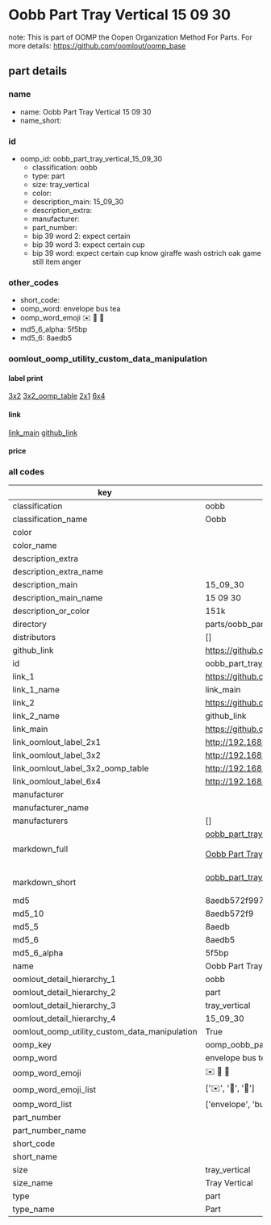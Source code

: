 # Oobb Part Tray Vertical 15 09 30  

note: This is part of OOMP the Oopen Organization Method For Parts. For more details: https://github.com/oomlout/oomp_base

##  part details





### name
* name: Oobb Part Tray Vertical 15 09 30
* name_short: 
### id
* oomp_id: oobb_part_tray_vertical_15_09_30
  * classification: oobb
  * type: part
  * size: tray_vertical
  * color: 
  * description_main: 15_09_30
  * description_extra: 
  * manufacturer: 
  * part_number: 
  * bip 39 word 2: expect certain
  * bip 39 word 3: expect certain cup
  * bip 39 word: expect certain cup know giraffe wash ostrich oak game still item anger

### other_codes
* short_code: 
* oomp_word: envelope bus tea
* oomp_word_emoji :envelope: :bus: :tea:
* md5_6_alpha: 5f5bp
* md5_6: 8aedb5






### oomlout_oomp_utility_custom_data_manipulation
#### label print
[3x2](http://192.168.1.245:1112/?label=oomp%205f5bp)
[3x2_oomp_table](http://192.168.1.107:1112/?label=oomp%205f5bp)
[2x1](http://192.168.1.242:1112/?label=oomp%205f5bp)
[6x4](http://192.168.1.55:1112/?label=oomp%205f5bp)    

#### link

[link_main](https://github.com/oomlout/oomlout_oomp_current_version_messy/tree/main/parts/oobb_part_tray_vertical_15_09_30) [github_link](https://github.com/oomlout/oomlout_oomp_part_src/tree/main/parts/oobb_part_tray_vertical_15_09_30)                             

#### price







### all codes 
| key | value |  
| --- | --- |  
| classification | oobb |  
| classification_name | Oobb |  
| color |  |  
| color_name |  |  
| description_extra |  |  
| description_extra_name |  |  
| description_main | 15_09_30 |  
| description_main_name | 15 09 30 |  
| description_or_color | 151k |  
| directory | parts/oobb_part_tray_vertical_15_09_30 |  
| distributors | [] |  
| github_link | https://github.com/oomlout/oomlout_oomp_part_src/tree/main/parts/oobb_part_tray_vertical_15_09_30 |  
| id | oobb_part_tray_vertical_15_09_30 |  
| link_1 | https://github.com/oomlout/oomlout_oomp_current_version_messy/tree/main/parts/oobb_part_tray_vertical_15_09_30 |  
| link_1_name | link_main |  
| link_2 | https://github.com/oomlout/oomlout_oomp_part_src/tree/main/parts/oobb_part_tray_vertical_15_09_30 |  
| link_2_name | github_link |  
| link_main | https://github.com/oomlout/oomlout_oomp_current_version_messy/tree/main/parts/oobb_part_tray_vertical_15_09_30 |  
| link_oomlout_label_2x1 | http://192.168.1.242:1112/?label=oomp%205f5bp |  
| link_oomlout_label_3x2 | http://192.168.1.245:1112/?label=oomp%205f5bp |  
| link_oomlout_label_3x2_oomp_table | http://192.168.1.107:1112/?label=oomp%205f5bp |  
| link_oomlout_label_6x4 | http://192.168.1.55:1112/?label=oomp%205f5bp |  
| manufacturer |  |  
| manufacturer_name |  |  
| manufacturers | [] |  
| markdown_full | [oobb_part_tray_vertical_15_09_30](https://github.com/oomlout/oomlout_oomp_current_version_messy/tree/main/parts/oobb_part_tray_vertical_15_09_30)<br>[](https://github.com/oomlout/oomlout_oomp_current_version_messy/tree/main/parts/oobb_part_tray_vertical_15_09_30)<br>[Oobb Part Tray Vertical 15 09 30](https://github.com/oomlout/oomlout_oomp_current_version_messy/tree/main/parts/oobb_part_tray_vertical_15_09_30)<br><br> |  
| markdown_short | [oobb_part_tray_vertical_15_09_30](https://github.com/oomlout/oomlout_oomp_current_version_messy/tree/main/parts/oobb_part_tray_vertical_15_09_30)<br><br> |  
| md5 | 8aedb572f997d39fddb117be6b496a82 |  
| md5_10 | 8aedb572f9 |  
| md5_5 | 8aedb |  
| md5_6 | 8aedb5 |  
| md5_6_alpha | 5f5bp |  
| name | Oobb Part Tray Vertical 15 09 30 |  
| oomlout_detail_hierarchy_1 | oobb |  
| oomlout_detail_hierarchy_2 | part |  
| oomlout_detail_hierarchy_3 | tray_vertical |  
| oomlout_detail_hierarchy_4 | 15_09_30 |  
| oomlout_oomp_utility_custom_data_manipulation | True |  
| oomp_key | oomp_oobb_part_tray_vertical_15_09_30 |  
| oomp_word | envelope bus tea |  
| oomp_word_emoji | :envelope: :bus: :tea: |  
| oomp_word_emoji_list | [':envelope:', ':bus:', ':tea:'] |  
| oomp_word_list | ['envelope', 'bus', 'tea'] |  
| part_number |  |  
| part_number_name |  |  
| short_code |  |  
| short_name |  |  
| size | tray_vertical |  
| size_name | Tray Vertical |  
| type | part |  
| type_name | Part |  
